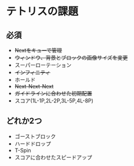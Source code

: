 # テトリスの課題

## 必須
- ~~Nextをキューで管理~~
- ~~ウィンドウ、背景とブロックの画像サイズを変更~~
- スーパーローテーション
- ~~インフィニティ~~
- ホールド
- ~~Next-Next-Next~~
- ~~ガイドラインに合わせた初期配置~~
- スコア(1L-1P,2L-2P,3L-5P,4L-8P)

## どれか2つ
- ゴーストブロック
- ハードドロップ
- T-Spin
- スコアに合わせたスピードアップ